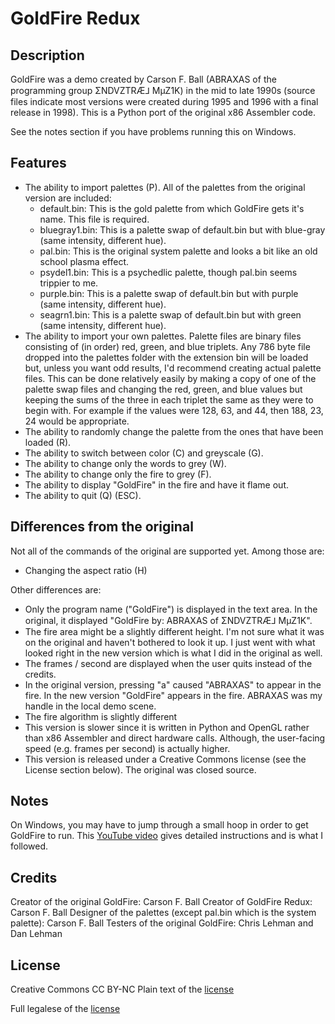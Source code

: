 GoldFire Redux
==============

Description
-----------
GoldFire was a demo created by Carson F. Ball (ABRAXAS of the programming group ΣNDVZTRÆ⅃ MµZ1K) in the mid to late 1990s (source files indicate most versions were created during 1995 and 1996 with a final release in 1998).  This is a Python port of the original x86 Assembler code.

See the notes section if you have problems running this on Windows.

Features
--------
- The ability to import palettes (P).  All of the palettes from the original version are included:
  * default.bin: This is the gold palette from which GoldFire gets it's name.  This file is required.
  * bluegray1.bin: This is a palette swap of default.bin but with blue-gray (same intensity, different hue).
  * pal.bin: This is the original system palette and looks a bit like an old school plasma effect.
  * psydel1.bin: This is a psychedlic palette, though pal.bin seems trippier to me.
  * purple.bin: This is a palette swap of default.bin but with purple (same intensity, different hue).
  * seagrn1.bin: This is a palette swap of default.bin but with green (same intensity, different hue).
- The ability to import your own palettes.  Palette files are binary files consisting of (in order) red, green, and blue triplets. Any 786 byte file dropped into the palettes folder with the extension bin will be loaded but, unless you want odd results, I'd recommend creating actual palette files.  This can be done relatively easily by making a copy of one of the palette swap files and changing the red, green, and blue values but keeping the sums of the three in each triplet the same as they were to begin with.  For example if the values were 128, 63, and 44, then 188, 23, 24 would be appropriate.
- The ability to randomly change the palette from the ones that have been loaded (R).
- The ability to switch between color (C) and greyscale (G).
- The ability to change only the words to grey (W).
- The ability to change only the fire to grey (F).
- The ability to display "GoldFire" in the fire and have it flame out.
- The ability to quit (Q) (ESC).

Differences from the original
-----------------------------
Not all of the commands of the original are supported yet.  Among those are:
- Changing the aspect ratio (H)

Other differences are:
- Only the program name ("GoldFire") is displayed in the text area.  In the original, it displayed "GoldFire by: ABRAXAS of ΣNDVZTRÆ⅃ MµZ1K".
- The fire area might be a slightly different height.  I'm not sure what it was on the original and haven't bothered to look it up.  I just went with what looked right in the new version which is what I did in  the original as well.
- The frames / second are displayed when the user quits instead of the credits.
- In the original version, pressing "a" caused "ABRAXAS" to appear in the fire.  In the new version "GoldFire" appears in the fire.  ABRAXAS was my handle in the local demo scene.
- The fire algorithm is slightly different
- This version is slower since it is written in Python and OpenGL rather than x86 Assembler and direct hardware calls.  Although, the user-facing speed (e.g. frames per second) is actually higher.
- This version is released under a Creative Commons license (see the License section below).  The original was closed source.

Notes
-----
On Windows, you may have to jump through a small hoop in order to get GoldFire to run.  This [YouTube video](https://www.youtube.com/watch?v=a4NVQC_2S2U) gives detailed instructions and is what I followed.

Credits
-------
Creator of the original GoldFire: Carson F. Ball
Creator of GoldFire Redux: Carson F. Ball
Designer of the palettes (except pal.bin which is the system palette): Carson F. Ball
Testers of the original GoldFire: Chris Lehman and Dan Lehman

License
-------
Creative Commons CC BY-NC
Plain text of the [license](https://creativecommons.org/licenses/by-nc/4.0/)

Full legalese of the [license](https://creativecommons.org/licenses/by-nc/4.0/legalcode)

